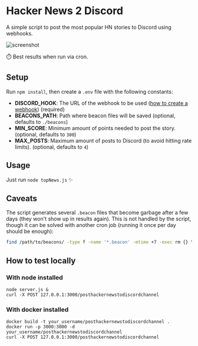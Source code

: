 # Hacker News 2 Discord
A simple script to post the most popular HN stories to Discord using webhooks.

![screenshot](https://user-images.githubusercontent.com/910672/44951949-83fbdd80-ae48-11e8-90f0-21c65c0411f1.png)

:stopwatch: Best results when run via cron.

## Setup
Run `npm install`, then create a `.env` file with the following constants:

  * **DISCORD_HOOK**: The URL of the webhook to be used ([how to create a webhook](https://support.discordapp.com/hc/en-us/articles/228383668-Intro-to-Webhooks)) (required)
  * **BEACONS_PATH**: Path where beacon files will be saved (optional, defaults to `./beacons`)
  * **MIN_SCORE**: Minimum amount of points needed to post the story. (optional, defaults to `300`)
  * **MAX_POSTS**: Maximum amount of posts to Discord (to avoid hitting rate limits). (optional, defaults to `4`)

## Usage
Just run `node topNews.js` :sparkles:

## Caveats
The script generates several `.beacon` files that become garbage after a few days (they won't show up in results again). This is not handled by the script, though it can be solved with another cron job (running it once per day should be enough):

```sh
find /path/to/beacons/ -type f -name '*.beacon' -mtime +7 -exec rm {} \;
```

## How to test locally  

### With node installed  

```()
node server.js &
curl -X POST 127.0.0.1:3000/posthackernewstodiscordchannel 
```

### With docker installed  

```()  
docker build -t your_username/posthackernewstodiscordchannel .
docker run -p 3000:3000 -d your_username/posthackernewstodiscordchannel 
curl -X POST 127.0.0.1:3000/posthackernewstodiscordchannel
```  

